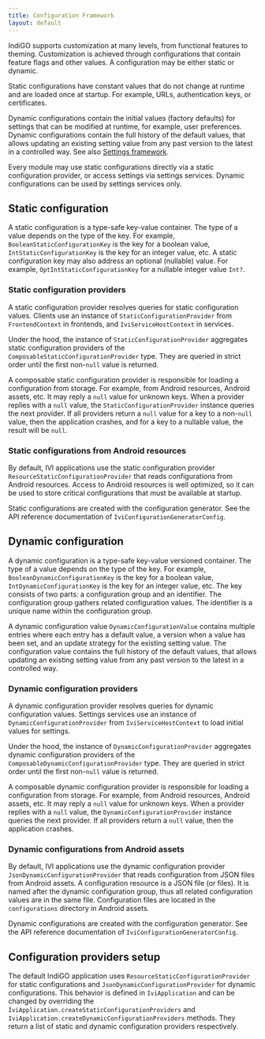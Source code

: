 ```yaml
---
title: Configuration Framework
layout: default
---
```


IndiGO supports customization at many levels, from functional features to theming.
Customization is achieved through configurations that contain feature flags and other values.
A configuration may be either static or dynamic.

Static configurations have constant values that do not change at runtime and are loaded once at
startup. For example, URLs, authentication keys, or certificates.

Dynamic configurations contain the initial values (factory defaults) for settings that can be
modified at runtime, for example, user preferences. Dynamic configurations contain the full history
of the default values, that allows updating an existing setting value from any past version to the
latest in a controlled way. See also 
[Settings framework](/indigo/documentation/development/platform-domains/settings-framework).

Every module may use static configurations directly via a static configuration provider,
or access settings via settings services. Dynamic configurations can be used by settings services
only.

## Static configuration

A static configuration is a type-safe key-value container.
The type of a value depends on the type of the key. For example, `BooleanStaticConfigurationKey` is
the key for a boolean value, `IntStaticConfigurationKey` is the key for an integer value, etc.
A static configuration key may also address an optional (nullable) value.
For example, `OptIntStaticConfigurationKey` for a nullable integer value `Int?`.

### Static configuration providers

A static configuration provider resolves queries for static configuration values.
Clients use an instance of `StaticConfigurationProvider` from `FrontendContext` in frontends, and
`IviServiceHostContext` in services.

Under the hood, the instance of `StaticConfigurationProvider` aggregates static configuration
providers of the `ComposableStaticConfigurationProvider` type. They are queried in strict order
until the first non-`null` value is returned.

A composable static configuration provider is responsible for loading a configuration from storage.
For example, from Android resources, Android assets, etc. It may reply a `null` value for unknown
keys. When a provider replies with a `null` value, the `StaticConfigurationProvider` instance queries
the next provider. If all providers return a `null` value for a key to a non-`null` value, then the
application crashes, and for a key to a nullable value, the result will be `null`.

### Static configurations from Android resources

By default, IVI applications use the static configuration provider
`ResourceStaticConfigurationProvider` that reads configurations from Android resources. Access to
Android resources is well optimized, so it can be used to store critical configurations that must be
available at startup.

Static configurations are created with the configuration generator.
See the API reference documentation of `IviConfigurationGeneratorConfig`.

## Dynamic configuration

A dynamic configuration is a type-safe key-value versioned container.
The type of a value depends on the type of the key. For example, `BooleanDynamicConfigurationKey` is
the key for a boolean value, `IntDynamicConfigurationKey` is the key for an integer value, etc.
The key consists of two parts: a configuration group and an identifier. The configuration group
gathers related configuration values. The identifier is a unique name within the configuration
group.

A dynamic configuration value `DynamicConfigurationValue` contains multiple entries where each entry
has a default value, a version when a value has been set, and an update strategy for the existing
setting value. The configuration value contains the full history of the default values, that allows
updating an existing setting value from any past version to the latest in a controlled way.

### Dynamic configuration providers

A dynamic configuration provider resolves queries for dynamic configuration values.
Settings services use an instance of `DynamicConfigurationProvider` from `IviServiceHostContext` to
load initial values for settings.

Under the hood, the instance of `DynamicConfigurationProvider` aggregates dynamic configuration
providers of the `ComposableDynamicConfigurationProvider` type. They are queried in strict order
until the first non-`null` value is returned.

A composable dynamic configuration provider is responsible for loading a configuration from storage.
For example, from Android resources, Android assets, etc. It may reply a `null` value for unknown
keys. When a provider replies with a `null` value, the `DynamicConfigurationProvider` instance queries
the next provider. If all providers return a `null` value, then the application crashes.

### Dynamic configurations from Android assets

By default, IVI applications use the dynamic configuration provider
`JsonDynamicConfigurationProvider` that reads configuration from JSON files from Android assets.
A configuration resource is a JSON file (or files). It is named after the dynamic configuration
group, thus all related configuration values are in the same file.
Configuration files are located in the `configurations` directory in Android assets.

Dynamic configurations are created with the configuration generator.
See the API reference documentation of `IviConfigurationGeneratorConfig`.

## Configuration providers setup

The default IndiGO application uses `ResourceStaticConfigurationProvider` for static configurations
and `JsonDynamicConfigurationProvider` for dynamic configurations.
This behavior is defined in `IviApplication` and can be changed by overriding the
`IviApplication.createStaticConfigurationProviders` and
`IviApplication.createDynamicConfigurationProviders` methods.
They return a list of static and dynamic configuration providers respectively.

